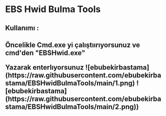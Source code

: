 # EBS Hwid Bulma Tools
<h2>Kullanımı :<h2>
  <p>Öncelikle Cmd.exe yi çalıştıırıyorsunuz ve cmd'den 
    <b>"EBSHwid.exe"</b>
  </p> Yazarak enterlıyorsunuz
  ![ebubekirbastama](https://raw.githubusercontent.com/ebubekirbastama/EBSHwidBulmaTools/main/1.png)
  ![ebubekirbastama](https://raw.githubusercontent.com/ebubekirbastama/EBSHwidBulmaTools/main/2.png))
